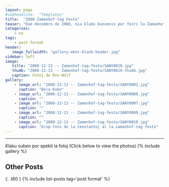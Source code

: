 ```yaml
---
layout: page
#subheadline:  "Templates"
title:  "2008 Zamenhof-tag Festo"
teaser: "Dum decembro de 2008, nia klubo kunvenis por festi la Zamanhof-tag festo.  Kelkaj da ni kunvenis ĉe la hejmo de Filipo kaj Elizabeto kun manĝo, kuko, trinko, kaj kantoj.  La tempo estis ĝuita de ĉiuj."
categories:
    - eo
tags:
    - post format
header:
   image_fullwidth: "gallery-eknt-blank-header.jpg"
sidebar: left
image:
   title: "2008-12-13 -- Zamenhof-tag-festo/SANY0010.jpg"
   thumb: "2008-12-13 -- Zamenhof-tag-festo/SANY0010-thumb.jpg"
   caption: Fotoj de Ron Wolf
gallery:
    - image_url: "2008-12-13 -- Zamenhof-tag-festo/SANY0001.jpg"
      caption: "Bela Kuko"
    - image_url: "2008-12-13 -- Zamenhof-tag-festo/SANY0006.jpg"
      caption: ""
    - image_url: "2008-12-13 -- Zamenhof-tag-festo/SANY0007.jpg"
      caption: ""
    - image_url: "2008-12-13 -- Zamenhof-tag-festo/SANY0009.jpg"
      caption: ""
    - image_url: "2008-12-13 -- Zamenhof-tag-festo/SANY0010.jpg"
      caption: "Grup-foto de la ĉeestantoj al la zamanhof-tag festo"
---
```

<!--more-->
--------------------------
Klaku suben por spekti la fotoj (Click below to view the photos)
{% include gallery %}


## Other Posts
{: .t60 }
{% include list-posts tag='post format' %}
